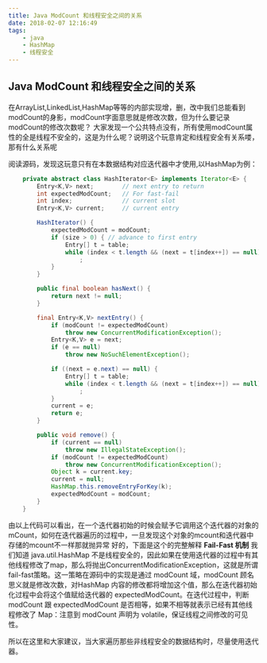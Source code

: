 ```yaml
---
title: Java ModCount 和线程安全之间的关系
date: 2018-02-07 12:16:49
tags:
    - java
    - HashMap
    - 线程安全
---
```


## Java ModCount 和线程安全之间的关系



在ArrayList,LinkedList,HashMap等等的内部实现增，删，改中我们总能看到modCount的身影，modCount字面意思就是修改次数，但为什么要记录modCount的修改次数呢？ 
大家发现一个公共特点没有，所有使用modCount属性的全是线程不安全的，这是为什么呢？说明这个玩意肯定和线程安全有关系喽，那有什么关系呢

阅读源码，发现这玩意只有在本数据结构对应迭代器中才使用,以HashMap为例：



```java
	private abstract class HashIterator<E> implements Iterator<E> {
        Entry<K,V> next;        // next entry to return
        int expectedModCount;   // For fast-fail
        int index;              // current slot
        Entry<K,V> current;     // current entry

        HashIterator() {
            expectedModCount = modCount;
            if (size > 0) { // advance to first entry
                Entry[] t = table;
                while (index < t.length && (next = t[index++]) == null)
                    ;
            }
        }

        public final boolean hasNext() {
            return next != null;
        }

        final Entry<K,V> nextEntry() {
            if (modCount != expectedModCount)
                throw new ConcurrentModificationException();
            Entry<K,V> e = next;
            if (e == null)
                throw new NoSuchElementException();

            if ((next = e.next) == null) {
                Entry[] t = table;
                while (index < t.length && (next = t[index++]) == null)
                    ;
            }
            current = e;
            return e;
        }

        public void remove() {
            if (current == null)
                throw new IllegalStateException();
            if (modCount != expectedModCount)
                throw new ConcurrentModificationException();
            Object k = current.key;
            current = null;
            HashMap.this.removeEntryForKey(k);
            expectedModCount = modCount;
        }
    }
```



由以上代码可以看出，在一个迭代器初始的时候会赋予它调用这个迭代器的对象的mCount，如何在迭代器遍历的过程中，一旦发现这个对象的mcount和迭代器中存储的mcount不一样那就抛异常 
好的，下面是这个的完整解释 
**Fail-Fast 机制** 
我们知道 java.util.HashMap 不是线程安全的，因此如果在使用迭代器的过程中有其他线程修改了map，那么将抛出ConcurrentModificationException，这就是所谓fail-fast策略。这一策略在源码中的实现是通过 modCount 域，modCount 顾名思义就是修改次数，对HashMap 内容的修改都将增加这个值，那么在迭代器初始化过程中会将这个值赋给迭代器的 expectedModCount。在迭代过程中，判断 modCount 跟 expectedModCount 是否相等，如果不相等就表示已经有其他线程修改了 Map：注意到 modCount 声明为 volatile，保证线程之间修改的可见性。

所以在这里和大家建议，当大家遍历那些非线程安全的数据结构时，尽量使用迭代器。